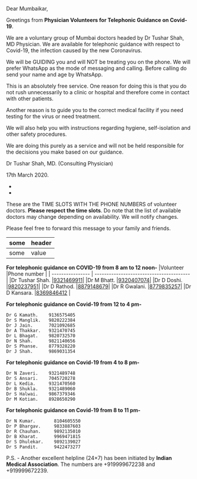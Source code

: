 

Dear Mumbaikar,

Greetings from **Physician Volunteers for Telephonic Guidance on Covid-19**. 

We are a voluntary group of Mumbai doctors headed by Dr Tushar Shah, MD Physician. We are available for telephonic guidance with respect to Covid-19, the infection caused by the new Coronavirus. 

We will be GUIDING you and will NOT be treating you on the phone. We will prefer WhatsApp as the mode of messaging and calling. Before calling do send your name and age by WhatsApp. 

This is an absolutely free service. One reason for doing this is that you do not rush unnecessarily to a clinic or hospital and therefore come in contact with other patients.

Another reason is to guide you to the correct medical facility if you need testing for the virus or need treatment. 

We will also help you with instructions regarding hygiene, self-isolation and other safety procedures. 

We are doing this purely as a service and will not be held responsible for the decisions you make based on our guidance.

Dr Tushar Shah, MD. (Consulting Physician) 

17th March 2020.

-
-

These are the TIME SLOTS WITH THE PHONE NUMBERS of volunteer doctors. **Please respect the time slots**. Do note that the list of available doctors may change depending on availability. We will notify changes.

Please feel free to forward this message to your family and friends. 

| some | header |
|------|--------|
| some | value  |

**For telephonic guidance on COVID-19 from 8 am to 12 noon-**
|Volunteer         |Phone number                              |
| ---------------- | ---------------------------------------- |
|Dr Tushar Shah.   |<a href="tel:+919321469911">9321469911</a>|
|Dr M Bhatt.       |<a href="tel:+919320407074">9320407074</a>|
|Dr D Doshi.       |<a href="tel:+919820237951">9820237951</a>|
|Dr D Rathod.      |<a href="tel:+918879148679">8879148679</a>|
|Dr R Gwalani.     |<a href="tel:+918779835257">8779835257</a>|
|Dr D Kansara.     |[8369846412](tel:+918369846412)           |

**For telephonic guidance on Covid-19 from 12 to 4 pm-**
```
Dr G Kamath.    9136575405
Dr S Manglik.   9820222384
Dr J Jain.      7021092685
Dr A Thakkar.   9321470745
Dr L Bhagat.    9820732570
Dr N Shah.      9821140656
Dr S Phanse.    8779328220
Dr J Shah.      9869031354
```

**For telephonic guidance on Covid-19 from 4 to 8 pm-**

```
Dr N Zaveri.    9321489748
Dr S Ansari.    7045720278
Dr L Kedia.     9321470560
Dr B Shukla.    9321489060
Dr S Halwai.    9867379346
Dr M Kotian.    8928650290
```


**For telephonic guidance on Covid-19 from 8 to 11 pm-**
```
Dr N Kumar.       8104605550
Dr P Bhargav.     9833887603
Dr R Chauhan.     9892135010
Dr B Kharat.      9969471815
Dr S Dhulekar.    9892139027
Dr S Pandit.      9422473277
```
P.S. - Another excellent helpline (24×7) has been initiated by **Indian Medical Association**. The numbers are +919999672238 and +919999672239.
